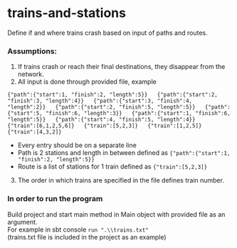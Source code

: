 # trains-and-stations
Define if and where trains crash based on input of paths and routes.

### Assumptions:
1) If trains crash or reach their final destinations, they disappear from the network.
2) All input is done through provided file, example

`{"path":{"start":1, "finish":2, "length":5}}  
 {"path":{"start":2, "finish":3, "length":4}}  
 {"path":{"start":3, "finish":4, "length":2}}  
 {"path":{"start":2, "finish":5, "length":5}}  
 {"path":{"start":5, "finish":6, "length":3}}  
 {"path":{"start":1, "finish":6, "length":5}}  
 {"path":{"start":4, "finish":5, "length":4}}  
 {"train":[6,1,2,5,6]}  
 {"train":[5,2,3]}  
 {"train":[1,2,5]}  
 {"train":[4,3,2]}`
 
 * Every entry should be on a separate line
 * Path is 2 stations and length in between defined as `{"path":{"start":1, "finish":2, "length":5}}`
 * Route is a list of stations for 1 train defined as `{"train":[5,2,3]}`
 3) The order in which trains are specified in the file defines train number.

### In order to run the program
Build project and start main method in Main object with provided file as an argument.  
For example in sbt console `run ".\\trains.txt"`  
(trains.txt file is included in the project as an example)